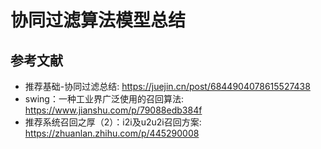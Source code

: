 # 协同过滤算法模型总结


## 参考文献
* 推荐基础-协同过滤总结: https://juejin.cn/post/6844904078615527438
* swing：一种工业界广泛使用的召回算法: https://www.jianshu.com/p/79088edb384f
* 推荐系统召回之厚（2）：i2i及u2u2i召回方案: https://zhuanlan.zhihu.com/p/445290008